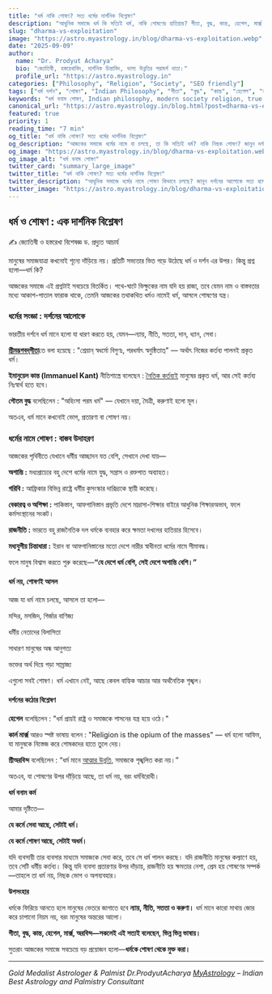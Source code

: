 ```yaml
---
title: "ধর্ম নাকি শোষণ? সত্য ধর্মের দার্শনিক বিশ্লেষণ"    
description: "আধুনিক সমাজে ধর্ম কি সত্যিই ধর্ম, নাকি শোষণের হাতিয়ার? গীতা, বুদ্ধ, কান্ত, হেগেল, মার্ক্স ও শ্রীঅরবিন্দের দর্শনের আলোকে সত্য ধর্ম ও ভ্রান্ত ধর্মের বিশ্লেষণ।"    
slug: "dharma-vs-exploitation"    
image: "https://astro.myastrology.in/blog/dharma-vs-exploitation.webp"    
date: "2025-09-09"    
author:    
  name: "Dr. Prodyut Acharya"    
  bio: "জ্যোতিষী, হস্তরেখাবিদ, দার্শনিক চিন্তাবিদ, ভাগ্য উন্নতির পরামর্শ দাতা।"    
  profile_url: "https://astro.myastrology.in"    
categories: ["Philosophy", "Religion", "Society", "SEO friendly"]    
tags: ["ধর্ম দর্শন", "শোষণ", "Indian Philosophy", "গীতা", "বুদ্ধ", "কান্ত", "হেগেল", "মার্ক্স", "শ্রীঅরবিন্দ", "SEO friendly"]    
keywords: "ধর্ম বনাম শোষণ, Indian philosophy, modern society religion, true dharma vs false dharma, Dr. Prodyut Acharya, MyAstrology, astrology palmistry consultant"     
canonical_url: "https://astro.myastrology.in/blog.html?post=dharma-vs-exploitation"    
featured: true    
priority: 1    
reading_time: "7 min"    
og_title: "ধর্ম নাকি শোষণ? সত্য ধর্মের দার্শনিক বিশ্লেষণ"    
og_description: "আজকের সমাজে ধর্মের নামে যা চলছে, তা কি সত্যিই ধর্ম? নাকি নিছক শোষণ? জানুন দর্শন, গীতা, বুদ্ধ ও মার্ক্সের আলোকে।"    
og_image: "https://astro.myastrology.in/blog/dharma-vs-exploitation.webp"    
og_image_alt: "ধর্ম বনাম শোষণ"    
twitter_card: "summary_large_image"    
twitter_title: "ধর্ম নাকি শোষণ? সত্য ধর্মের দার্শনিক বিশ্লেষণ"    
twitter_description: "আধুনিক সমাজে ধর্মের নামে শোষণ কিভাবে চলছে? জানুন দর্শনের আলোকে সত্য ধর্মের সংজ্ঞা।"    
twitter_image: "https://astro.myastrology.in/blog/dharma-vs-exploitation.webp"    
---
```




## ধর্ম ও শোষণ : এক দার্শনিক বিশ্লেষণ
✍️
জ্যোতিষী ও হস্তরেখা বিশেষজ্ঞ ড. প্রদ্যুত আচার্য 

মানুষের সমাজযাত্রা কখনোই শূন্যে দাঁড়িয়ে নয়। প্রতিটি সভ্যতার ভিত গড়ে উঠেছে ধর্ম ও দর্শন এর উপর। কিন্তু প্রশ্ন হলো—ধর্ম কি?

আজকের সমাজে এই প্রশ্নটাই সবচেয়ে বিতর্কিত। পথে-ঘাটে ভিক্ষুকের নাম যদি হয় রাজা, তবে যেমন নাম ও বাস্তবতার মধ্যে আকাশ-পাতাল ফারাক থাকে, তেমনি আজকের তথাকথিত ধর্মও নামেই ধর্ম, আসলে শোষণের যন্ত্র।

### ধর্মের সংজ্ঞা : দর্শনের আলোকে

ভারতীয় দর্শনে ধর্ম মানে হলো যা ধারণ করতে হয়, যেমন—ন্যায়, নীতি, সততা, দান, ধ্যান, সেবা।

[**শ্রীমদ্ভগবদ্‌গীতা**](https://astro.myastrology.in/blog.html?post=geeta-indriya-rath)তে বলা হয়েছে :
"শ্রেয়ান্ স্বধর্মো বিগুণঃ, পরধর্মাৎ স্বনুষ্ঠিতাত্"
— অর্থাৎ নিজের কর্তব্য পালনই প্রকৃত ধর্ম।

**ইমানুয়েল কান্ত (Immanuel Kant)** নীতিশাস্ত্রে বলেছেন :
[নৈতিক কর্তব্যই](https://prodyutacharya.blogspot.com/2025/07/blog-post_7.html) মানুষের প্রকৃত ধর্ম, আর সেই কর্তব্য নিঃস্বার্থ হতে হবে।

**গৌতম বুদ্ধ** বলেছিলেন :
"অহিংসা পরম ধর্ম" — যেখানে দয়া, মৈত্রী, করুণাই হলো মূল।

অতএব, ধর্ম মানে কখনোই ভোগ, প্রতারণা বা শোষণ নয়।

### ধর্মের নামে শোষণ : বাস্তব উদাহরণ

আজকের পৃথিবীতে যেখানে ধর্মীয় আচ্ছাদন যত বেশি, সেখানে দেখা যায়—

**অশান্তি :** মধ্যপ্রাচ্যের বহু দেশে ধর্মের নামে যুদ্ধ, সন্ত্রাস ও রক্তপাত অব্যাহত।

**গরিবি :** আফ্রিকার বিভিন্ন রাষ্ট্রে ধর্মীয় কুসংস্কার দারিদ্র্যকে স্থায়ী করেছে।

**বেকারত্ব ও অশিক্ষা :** পাকিস্তান, আফগানিস্তান প্রভৃতি দেশে মাদ্রাসা-শিক্ষার বাইরে আধুনিক শিক্ষারঅভাব, ফলে কর্মসংস্থানের সংকট।

**রাজনীতি :** ভারতে বহু রাজনৈতিক দল ধর্মকে ব্যবহার করে ক্ষমতা দখলের হাতিয়ার হিসেবে।

**মধ্যযুগীয় চিন্তাধারা :** ইরান বা আফগানিস্তানের মতো দেশে নারীর স্বাধীনতা ধর্মের নামে সীমাবদ্ধ।

ফলে মানুষ বিশ্বাস করতে শুরু করেছে—**“যে দেশে ধর্ম বেশি, সেই দেশে অশান্তি বেশি।”**

#### ধর্ম নয়, শোষণই আসল

আজ যা ধর্ম নামে চলছে, আসলে তা হলো—

মন্দির, মসজিদ, গির্জার বাণিজ্য

ধর্মীয় নেতাদের বিলাসিতা

সাধারণ মানুষের অন্ধ আনুগত্য

ভক্তের অর্থ দিয়ে গড়া সাম্রাজ্য

এগুলো সবই শোষণ। ধর্ম এখানে নেই, আছে কেবল বাহ্যিক আচার আর অর্থনৈতিক শৃঙ্খল।

#### দর্শনের কঠোর বিশ্লেষণ

**হেগেল** বলেছিলেন : "ধর্ম প্রায়ই রাষ্ট্র ও সমাজকে শাসনের যন্ত্র হয়ে ওঠে।"

**কার্ল মার্ক্স** আরও স্পষ্ট ভাষায় বলেন : "Religion is the opium of the masses" — ধর্ম হলো আফিম, যা মানুষকে নিস্তেজ করে শোষকদের হাতে তুলে দেয়।

**শ্রীঅরবিন্দ** বলেছিলেন : “ধর্ম মানে [আত্মার উন্নতি,](https://blog.myastrology.in/2025/07/myastrology-sartre-marcus-aurelius.html) সমাজকে শৃঙ্খলিত করা নয়।”

অতএব, যা শোষণের উপর দাঁড়িয়ে আছে, তা ধর্ম নয়, বরং ধর্মবিরোধী।

**ধর্ম বনাম কর্ম**

আমার দৃষ্টিতে—

**যে কর্মে সেবা আছে, সেটাই ধর্ম।**

**যে কর্মে শোষণ আছে, সেটাই অধর্ম।**

যদি ব্যবসায়ী তার ব্যবসার মাধ্যমে সমাজকে সেবা করে, তবে সে ধর্ম পালন করছে। যদি রাজনীতি মানুষের কল্যাণে হয়, তবে সেটি ধর্মীয় কর্তব্য। কিন্তু যদি ব্যবসা প্রতারণার উপর দাঁড়ায়, রাজনীতি হয় ক্ষমতার নেশা, প্রেম হয় শোষণের সম্পর্ক—তাহলে তা ধর্ম নয়, নিছক ভোগ ও অপব্যবহার।

**উপসংহার**

ধর্মকে ফিরিয়ে আনতে হলে মানুষের ভেতরে জাগাতে হবে **ন্যায়, নীতি, সততা ও করুণা।**
ধর্ম মানে কারো মাথায় জোর করে চাপানো নিয়ম নয়, বরং মানুষের অন্তরের আলো।

**গীতা, বুদ্ধ, কান্ত, হেগেল, মার্ক্স, অরবিন্দ—সকলেই এই সত্যই বলেছেন, ভিন্ন ভিন্ন ভাষায়।**

সুতরাং আজকের সমাজে সবচেয়ে বড় প্রয়োজন হলো—**ধর্মকে শোষণ থেকে মুক্ত করা।**

---

*Gold Medalist Astrologer & Palmist Dr.ProdyutAcharya 
[MyAstrology](www.myastrology.in) – Indian Best Astrology and Palmistry Consultant*

